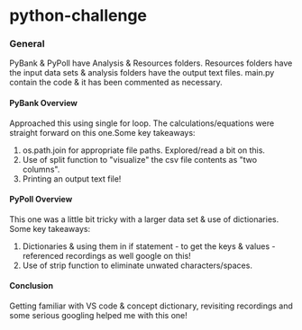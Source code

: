 # python-challenge

### General
PyBank & PyPoll have Analysis & Resources folders. Resources folders have the input data sets & analysis folders have the output text files.
main.py contain the code & it has been commented as necessary.

#### PyBank Overview
Approached this using single for loop. The calculations/equations were straight forward on this one.Some key takeaways:
1. os.path.join for appropriate file paths. Explored/read a bit on this.
2. Use of split function to "visualize" the csv file contents as "two columns".
3. Printing an output text file!

#### PyPoll Overview
This one was a little bit tricky with a larger data set & use of dictionaries. Some key takeaways:
1. Dictionaries & using them in if statement - to get the keys & values - referenced recordings as well google on this! 
2. Use of strip function to eliminate unwated characters/spaces.

#### Conclusion
Getting familiar with VS code & concept dictionary, revisiting recordings and some serious googling helped me with this one!
